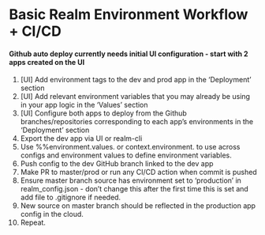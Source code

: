 # Basic Realm Environment Workflow + CI/CD


#### Github auto deploy currently needs initial UI configuration - start with 2 apps created on the UI

1. [UI] Add environment tags to the dev and prod app in the ‘Deployment’ section
2. [UI] Add relevant environment variables that you may already be using in your app logic in the ‘Values’ section
3. [UI] Configure both apps to deploy from the Github branches/repositories corresponding to each app’s environments in the ‘Deployment’ section
4. Export the dev app via UI or realm-cli
5. Use %%environment.values.<name> or context.environment.<name> to use across configs and environment values to define environment variables. 
6. Push config to the dev GitHub branch linked to the dev app
7. Make PR to master/prod or run any CI/CD action when commit is pushed
8. Ensure master branch source has environment set to ‘production’ in realm_config.json - don’t change this after the first time this is set and add file to .gitignore if needed. 
9. New source on master branch should be reflected in the production app config in the cloud. 
10. Repeat.
